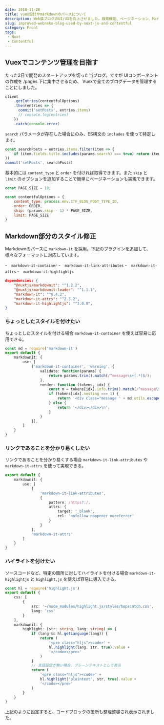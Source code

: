 ```yaml
---
date: 2018-11-20
title: vuex設計やmarkdownのパースについて
description: Web猫ブログのUI/UXを向上させました。検索機能、ページネーション、Markdown部分のスタイル修正などについて簡単に記録しておきます。
slug: improved-webneko-blog-used-by-nuxt-js-and-contentful
category: Front
tags: 
 - Nuxt
 - Contentful
---
```


## Vuexでコンテンツ管理を目指す

たった2日で開発のスタートアップを切った当ブログ。ですが UIコンポーネントの作成を /pages 下に集中させるため、 Vuexで全てのブログデータを管理することにしました。

```store/index.js
client
    .getEntries(contentfulOptions)
    .then(entries => {
      commit('setPosts', entries.items)
      // console.log(entries)
    })
    .catch(console.error)
```

`search` パラメータが存在した場合にのみ、ES構文の `includes` を使って特定します。

```store/index.js
const searchPosts = entries.items.filter(item => {
    if (item.fields.title.includes(params.search) === true) return item
})
commit('setPosts', searchPosts)
```

基本的には `content_type` と `order` を付ければ取得できます。また `skip` と `limit` のオプションを追加することで簡単にページネーションも実現できます。

```store/index.js
const PAGE_SIZE = 10;

const contentfulOptions = {
    content_type: process.env.CTF_BLOG_POST_TYPE_ID,
    order: ORDER,
    skip: (params.skip - 1) * PAGE_SIZE,
    limit: PAGE_SIZE
}
```

## Markdown部分のスタイル修正

Markdownのパースに `markdown-it` を採用。下記のプラグインを追加して、様々なフォーマットに対応しています。

-　`markdown-it-container`
-　`markdown-it-link-attributes`
-　`markdown-it-attrs`
-　`markdown-it-highlightjs`

```json
dependencies: {
    "@nuxtjs/markdownit": "^1.2.2",
    "@nuxtjs/markdownit-loader": "^1.1.1",
    "markdown-it": "^8.4.2",
    "markdown-it-attrs": "^2.3.2",
    "markdown-it-highlightjs": "^3.0.0",
}
```

### ちょっとしたスタイルを付けたい

ちょっとしたスタイルを付ける場合 `markdown-it-container` を使えば容易に応用できる。

```ts
const md = require('markdown-it')
export default {
    markdownit: {
        use: [
            ['markdown-it-container', 'warning', {
                validate: function(params) {
                    return params.trim().match(/^message\s+(.*)$/);
                },
                render: function (tokens, idx) {
                    const m = tokens[idx].info.trim().match(/^message\s+(.*)$/);
                    if (tokens[idx].nesting === 1) {
                        return '<div class="message ' + md.utils.escapeHtml(m[1]) + '"><div class="message-body">';
                    } else {
                        return '</div></div>\n';
                    }
                }
            }],
        ]
    }
}
```

### リンクであることを分かり易くしたい

リンクであることを分かり易くする場合 `markdown-it-link-attributes` や `markdown-it-attrs` を使って実現できる。

```ts
export default {
    markdownit: {
        use: [
            [
                'markdown-it-link-attributes',
                {
                    pattern: /https?:/,
                    attrs: {
                        target: '_blank',
                        rel: 'nofollow noopener noreferrer'
                    }
                }
            ],
            'markdown-it-attrs'
        ]
    }
}
```

### ハイライトを付けたい

ソースコードなど、特定の箇所に対してハイライトを付ける場合 `markdown-it-highlightjs` と `highlight.js` を使えば容易に導入できる。

```ts
const hl = require('highlight.js')
export default {
    css: [
        {
            src: '~/node_modules/highlight.js/styles/hopscotch.css',
            lang: 'css'
        }
    ],
    markdownit: {
        highlight: (str: string, lang: string) => {
            if (lang && hl.getLanguage(lang)) {
                return (
                    '<pre class="hljs"><code>' +
                    hl.highlight(lang, str, true).value +
                    '</code></pre>'
                )
            }
            // 言語設定が無い場合、プレーンテキストとして表示
            return (
                '<pre class="hljs"><code>' +
                hl.highlight('plaintext', str, true).value +
                '</code></pre>'
            )
        }
    }
}
```


上記のように設定すると、コードブロックの箇所も整理整頓され表示されました。
